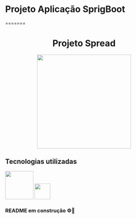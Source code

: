 # Projeto Aplicação SprigBoot
=======
<div align="center">
  
# Projeto Spread 


<div align="center">
<img src="https://user-images.githubusercontent.com/91029460/151093476-91aedd04-2381-4c48-b4ef-5afb8d367798.png" width="300px" />
</div>

<div align="left">
  
  ## Tecnologias utilizadas
  
  <img src="https://user-images.githubusercontent.com/91029460/151094061-dc2269e8-b801-4287-9567-645cdc1dba97.jpg" width="90px" />
<img src="https://user-images.githubusercontent.com/91029460/151094434-1e666dd2-93d6-4cbb-ac3c-478c4a2448f6.png" width="50px" />

  
  ### README em construção ⚙️🔨

